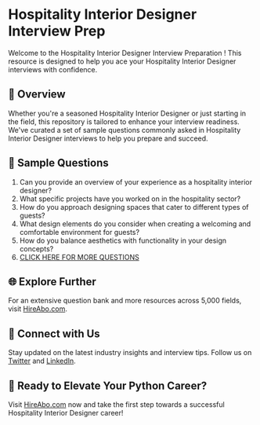 # Hospitality Interior Designer Interview Prep

Welcome to the Hospitality Interior Designer Interview Preparation ! This resource is designed to help you ace your Hospitality Interior Designer interviews with confidence.

## 🚀 Overview

Whether you're a seasoned Hospitality Interior Designer or just starting in the field, this repository is tailored to enhance your interview readiness. We've curated a set of sample questions commonly asked in Hospitality Interior Designer interviews to help you prepare and succeed.

## 📝 Sample Questions

1. Can you provide an overview of your experience as a hospitality interior designer?
2. What specific projects have you worked on in the hospitality sector?
3. How do you approach designing spaces that cater to different types of guests?
4. What design elements do you consider when creating a welcoming and comfortable environment for guests?
5. How do you balance aesthetics with functionality in your design concepts?
6. [CLICK HERE FOR MORE QUESTIONS](https://hireabo.com/job/6_2_7/Hospitality%20Interior%20Designer)

## 🌐 Explore Further

For an extensive question bank and more resources across 5,000 fields, visit [HireAbo.com](https://www.hireabo.com).

## 📱 Connect with Us

Stay updated on the latest industry insights and interview tips. Follow us on [Twitter](https://twitter.com/hireabo) and [LinkedIn](https://www.linkedin.com/in/hire-abo-3609972a8/).

## 🚀 Ready to Elevate Your Python Career?

Visit [HireAbo.com](https://www.hireabo.com) now and take the first step towards a successful Hospitality Interior Designer career!